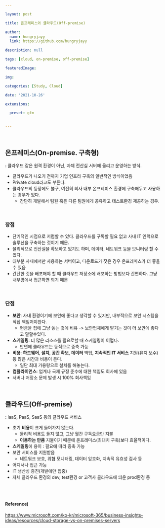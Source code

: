 ```yaml
---

layout: post

title: 온프레미스와 클라우드(Off-premise)

author: 
  name: hungryjayy
  link: https://github.com/hungryjayy

description: null

tags: [cloud, on-premise, off-premise]

featuredImage: 

img: 

categories: [Study, Cloud]

date: '2021-10-26'

extensions:

  preset: gfm


---
```


<br>

## 온프레미스(On-premise. 구축형)

: 클라우드 같은 원격 환경이 아닌, 자체 전산실 서버에 올리고 운영하는 방식.

* 클라우드가 나오기 전까지 기업 인프라 구축의 일반적인 방식이었음
* Private cloud라고도 부른다.
* 클라우드의 등장에도 불구, 여전히 회사 내부 온프레미스 환경에 구축해두고 사용하는 경우가 있다.
  * 간단히 개발해서 팀원 혹은 다른 팀원에게 공유하고 테스트환경 제공하는 경우.

<br>

### 장점

* 단기적인 시점으로 저렴할 수 있다. 클라우드를 구독할 필요 없고 사내 IT 인력으로 솔루션을 구축하는 것이기 때문.
* 물리적으로 전산실을 확보하고 있기도 하며, 데이터, 네트워크 등을 모니터링 할 수 있다.
* 대부분 사내에서만 사용하는 서버이고, 다운로드가 잦은 경우 온프레미스가 더 좋을 수 있음
* 간단한 것을 배포해야 할 때 클라우드 저장소에 배포하는 방법보다 간편하다. 그냥 내부망에서 접근하면 되기 때문

<br>

### 단점

* **보안**: 사내 환경이기에 보안에 좋다고 생각할 수 있지만, 내부적으로 보안 시스템을 직접 책임져야한다.
  * 현금을 집에 그냥 놓는 것에 비유 -> 보안업체에게 맡기는 것이 더 보안에 좋다고 말할수있다.
* **스케일링**: 더 많은 리소스를 필요로할 때 스케일링이 어렵다.
  * 반면에 클라우드는 동적으로 증축 가능
* **비용**: **하드웨어**, **설치**, **공간 확보**, **데이터** 백업, **지속적인 IT 서비스** 지원(유지 보수) 등 많은 시간과 비용이 든다.
  * 일단 최대 가용량으로 설치를 해놓는다.
* **컴플라이언스**: 업계나 국제 규정 준수에 대한 책임도 회사에 있음
* 서버나 저장소 문제 발생 시 100% 회사책임

<br>

## 클라우드(Off-premise)

: IaaS, PaaS, SaaS 등의 클라우드 서비스

* 초기 **비용**이 크게 들어가지 않는다.
  * 물리적 비용도 들지 않고, 그냥 월간 구독요금만 지불
  * **이용하는 만큼** 지불이기 때문에 온프레미스(최대치 구축)보다 효율적이다.
* **스케일링**에 용이 : 필요에 따라 증축 가능
* 보안 서비스를 지원받음
  * 네트워크 보호, 위협 모니터링, 데이터 암호화, 지속적 유효성 검사 등
* 어디서나 접근 가능
* IT 생산성 증진(개발에만 집중)
* 자체 클라우드 환경의 dev, test환경 or 고객사 클라우드에 띄운 prod환경 등

<br><br>

#### Reference)

https://www.microsoft.com/ko-kr/microsoft-365/business-insights-ideas/resources/cloud-storage-vs-on-premises-servers